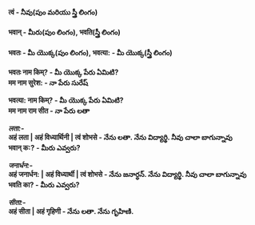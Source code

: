 

#### त्वं - నీవు(పుం మరియు స్త్రీ లింగం)    
#### भवान् - మీరు(పుం లింగం), भवति(స్త్రీ లింగం)  
#### भवतः - మీ యొక్క(పుం లింగం), भवत्या: - మీ యొక్క(స్త్రీ లింగం)  


**भवतः नाम किम्? - మీ యొక్క పేరు ఏమిటి?  
मम नाम सुरेश: - నా పేరు సురేష్**

**भवत्या: नाम किम्? - మీ యొక్క పేరు ఏమిటి?  
मम नाम राम सीत - నా పేరు లతా**

***लता:-***  
**अहं लता | अहं विध्यार्थिनी | त्वं शोभसे  - నేను లతా. నేను విద్యార్థి. నీవు చాలా బాగున్నావు  
भवान् क:? - మీరు ఎవ్వరు?**

***जनार्धन:-***  
**अहं जनार्धन: | अहं विध्यार्थी | त्वं शोभसे - నేను జనార్ధన్. నేను విద్యార్థి. నీవు చాలా బాగున్నావు   
भवति का? - మీరు ఎవ్వరు?**

***सीता:-***  
**अहं सीता | अहं गृहिणी - నేను లతా. నేను గృహిణి.** 


